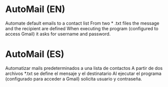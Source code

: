 # AutoMail (EN)
Automate default emails to a contact list
From two * .txt files the message and the recipient are defined
When executing the program (configured to access Gmail) it asks for username and password.

# AutoMail (ES)
Automatizar mails predeterminados a una lista de contactos
A partir de dos archivos *.txt se define el mensaje y el destinatario
Al ejecutar el programa (configurado para acceder a Gmail) solicita usuario y contraseña.
